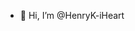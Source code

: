 - 👋 Hi, I’m @HenryK-iHeart

<!---
HenryK-iHeart/HenryK-iHeart is a ✨ special ✨ repository because its `README.md` (this file) appears on your GitHub profile.
You can click the Preview link to take a look at your changes.
--->
